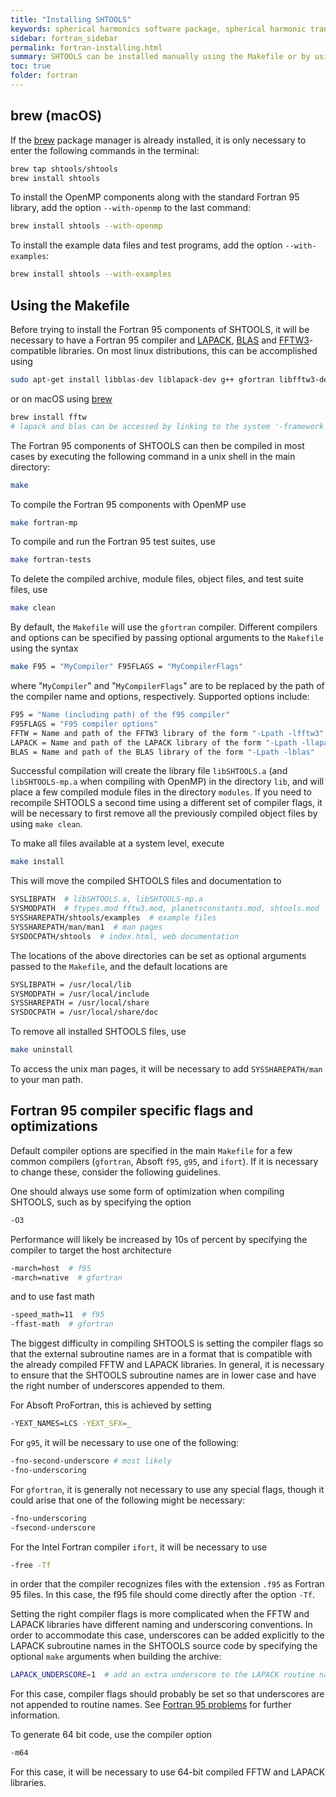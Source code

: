 ```yaml
---
title: "Installing SHTOOLS"
keywords: spherical harmonics software package, spherical harmonic transform, legendre functions, multitaper spectral analysis, fortran, Python, gravity, magnetic field
sidebar: fortran_sidebar
permalink: fortran-installing.html
summary: SHTOOLS can be installed manually using the Makefile or by using the macOS package manager brew.
toc: true
folder: fortran
---
```


## brew (macOS)

If the [brew](https://brew.sh/) package manager is already installed, it is only necessary to enter the following commands in the terminal:
```bash
brew tap shtools/shtools
brew install shtools
```
To install the OpenMP components along with the standard Fortran 95 library, add the option `--with-openmp` to the last command:
```bash
brew install shtools --with-openmp
```

To install the example data files and test programs, add the option `--with-examples`:
```bash
brew install shtools --with-examples
```

## Using the Makefile

Before trying to install the Fortran 95 components of SHTOOLS, it will be necessary to have a Fortran 95 compiler and [LAPACK](https://www.netlib.org/lapack/), [BLAS](https://www.netlib.org/blas/) and [FFTW3](http://www.fftw.org)-compatible libraries. On most linux distributions, this can be accomplished using
```bash
sudo apt-get install libblas-dev liblapack-dev g++ gfortran libfftw3-dev tcsh
```
or on macOS using [brew](https://brew.sh/)
```bash
brew install fftw
# lapack and blas can be accessed by linking to the system '-framework Accelerate'
```

The Fortran 95 components of SHTOOLS can then be compiled in most cases by executing the following command in a unix shell in the main directory:
```bash
make
```
To compile the Fortran 95 components with OpenMP use
```bash
make fortran-mp
```
To compile and run the Fortran 95 test suites, use
```bash
make fortran-tests
```
To delete the compiled archive, module files, object files, and test suite files, use
```bash
make clean
```
By default, the `Makefile` will use the `gfortran` compiler. Different compilers and options can be specified by passing optional arguments to the `Makefile` using the syntax
```bash
make F95 = "MyCompiler" F95FLAGS = "MyCompilerFlags"
```
where "`MyCompiler`" and "`MyCompilerFlags`" are to be replaced by the path of the compiler name and options, respectively. Supported options include:
```bash
F95 = "Name (including path) of the f95 compiler"
F95FLAGS = "F95 compiler options"
FFTW = Name and path of the FFTW3 library of the form "-Lpath -lfftw3"
LAPACK = Name and path of the LAPACK library of the form "-Lpath -llapack"
BLAS = Name and path of the BLAS library of the form "-Lpath -lblas"
```
Successful compilation will create the library file `libSHTOOLS.a` (and `libSHTOOLS-mp.a` when compiling with OpenMP) in the directory `lib`, and will place a few compiled module files in the directory `modules`. If you need to recompile SHTOOLS a second time using a different set of compiler flags, it will be necessary to first remove all the previously compiled object files by using `make clean`.

To make all files available at a system level, execute
```bash
make install
```
This will move the compiled SHTOOLS files and documentation to
```bash
SYSLIBPATH  # libSHTOOLS.a, libSHTOOLS-mp.a
SYSMODPATH  # ftypes.mod fftw3.mod, planetsconstants.mod, shtools.mod
SYSSHAREPATH/shtools/examples  # example files
SYSSHAREPATH/man/man1  # man pages
SYSDOCPATH/shtools  # index.html, web documentation 
```
The locations of the above directories can be set as optional arguments passed to the `Makefile`, and the default locations are
```bash
SYSLIBPATH = /usr/local/lib
SYSMODPATH = /usr/local/include
SYSSHAREPATH = /usr/local/share
SYSDOCPATH = /usr/local/share/doc
```
To remove all installed SHTOOLS files, use
```bash
make uninstall
```
To access the unix man pages, it will be necessary to add `SYSSHAREPATH/man` to your man path.

## Fortran 95 compiler specific flags and optimizations

Default compiler options are specified in the main `Makefile` for a few common compilers (`gfortran`, Absoft `f95`, `g95`, and `ifort`). If it is necessary to change these, consider the following guidelines.

One should always use some form of optimization when compiling SHTOOLS, such as by specifying the option
```bash
-O3
```
Performance will likely be increased by 10s of percent by specifying the compiler to target the host architecture
```bash
-march=host  # f95
-march=native  # gfortran
```
and to use fast math
```bash
-speed_math=11  # f95
-ffast-math  # gfortran
```
The biggest difficulty in compiling SHTOOLS is setting the compiler flags so that the external subroutine names are in a format that is compatible with the already compiled FFTW and LAPACK libraries. In general, it is necessary to ensure that the SHTOOLS subroutine names are in lower case and have the right number of underscores appended to them.

For Absoft ProFortran, this is achieved by setting
```bash
-YEXT_NAMES=LCS -YEXT_SFX=_
```
For `g95`, it will be necessary to use one of the following:
```bash
-fno-second-underscore # most likely
-fno-underscoring
```
For `gfortran`, it is generally not necessary to use any special flags, though it could arise that one of the following might be necessary:
```bash
-fno-underscoring
-fsecond-underscore
```
For the Intel Fortran compiler `ifort`, it will be necessary to use
```bash
-free -Tf
```
in order that the compiler recognizes files with the extension `.f95` as Fortran 95 files. In this case, the f95 file should come directly after the option `-Tf`.

Setting the right compiler flags is more complicated when the FFTW and LAPACK libraries have different naming and underscoring conventions. In order to accommodate this case, underscores can be added explicitly to the LAPACK subroutine names in the SHTOOLS source code by specifying the optional `make` arguments when building the archive:
```bash
LAPACK_UNDERSCORE=1  # add an extra underscore to the LAPACK routine names
```
For this case, compiler flags should probably be set so that underscores are not appended to routine names. See [Fortran 95 problems](fortran-95-problems.html) for further information.

To generate 64 bit code, use the compiler option
```bash
-m64
```
For this case, it will be necessary to use 64-bit compiled FFTW and LAPACK libraries.
